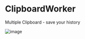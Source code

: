# ClipboardWorker
Multiple Clipboard - save your history 

![image](https://user-images.githubusercontent.com/63106764/223411874-cef1e5c5-250e-435c-acb6-01653786ca4c.png)

